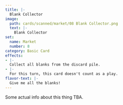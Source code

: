 ```yaml
---
title: |-
  Blank Collector
image: 
  path: cards/scanned/market/08 Blank Collector.png
  text: |-
    Blank Collector
set:
  name: Market
  number: 8
category: Basic Card
effects: 
- |-
  Collect all blanks from the discard pile.
- |-
  For this turn, this card doesn't count as a play.
flavor-text: |-
  Give me all the blanks!
---
```

Some actual info about this thing TBA.
